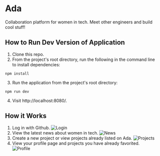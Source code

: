 # Ada

Collaboration platform for women in tech. Meet other engineers and build cool stuff!

## How to Run Dev Version of Application
1. Clone this repo.
2. From the project's root directory, run the following in the command line to install dependencies:
```
npm install
```
3. Run the application from the project's root directory:
```
npm run dev
```
4. Visit http://localhost:8080/.

## How it Works
1. Log in with Github.
![Login](https://github.com/Peregrinas/ada/blob/master/assets/images/Login.png)
2. View the latest news about women in tech.
![News](https://github.com/Peregrinas/ada/blob/master/assets/images/News.png)
3. Create a new project or view projects already listed on Ada.
![Projects](https://github.com/Peregrinas/ada/blob/master/assets/images/Projects.png)
4. View your profile page and projects you have already favorited.
![Profile](https://github.com/Peregrinas/ada/blob/master/assets/images/Profile.png)
